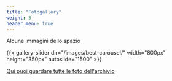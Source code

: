 ```yaml
---
title: "Fotogallery"
weight: 3
header_menu: true
---
```


Alcune immagini dello spazio

{{< gallery-slider dir="/images/best-carousel/" width="800px" height="350px" autoslide="1500" >}}



[Qui puoi guardare tutte le foto dell'archivio](fotogallery)


